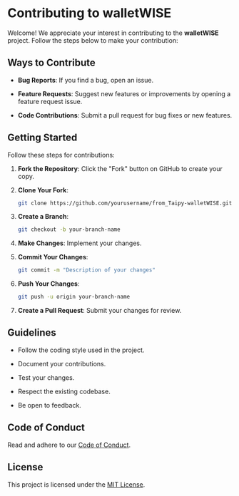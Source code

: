 # Contributing to walletWISE

Welcome! We appreciate your interest in contributing to the **walletWISE** project. Follow the steps below to make your contribution:

## Ways to Contribute

- **Bug Reports**: If you find a bug, open an issue.

- **Feature Requests**: Suggest new features or improvements by opening a feature request issue.

- **Code Contributions**: Submit a pull request for bug fixes or new features.


## Getting Started

Follow these steps for contributions:

1. **Fork the Repository**: Click the "Fork" button on GitHub to create your copy.

2. **Clone Your Fork**:

    ```bash
    git clone https://github.com/yourusername/from_Taipy-walletWISE.git
    ```

3. **Create a Branch**:

    ```bash
    git checkout -b your-branch-name
    ```

4. **Make Changes**: Implement your changes.

5. **Commit Your Changes**:

    ```bash
    git commit -m "Description of your changes"
    ```

6. **Push Your Changes**:

    ```bash
    git push -u origin your-branch-name
    ```

7. **Create a Pull Request**: Submit your changes for review.

## Guidelines

- Follow the coding style used in the project.

- Document your contributions.

- Test your changes.

- Respect the existing codebase.

- Be open to feedback.

## Code of Conduct

Read and adhere to our [Code of Conduct](./CODE_OF_CONDUCT.md).

## License

This project is licensed under the [MIT License](./LICENSE).